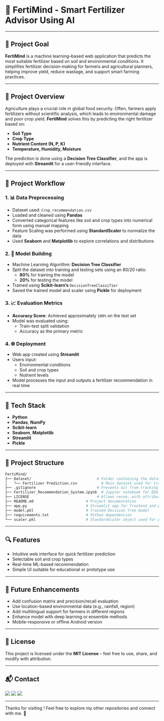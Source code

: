 # 🌱 FertiMind - Smart Fertilizer Advisor Using AI

---

## 🎯 Project Goal

**FertiMind** is a machine learning–based web application that predicts the most suitable fertilizer based on soil and environmental conditions. It simplifies fertilizer decision-making for farmers and agricultural planners, helping improve yield, reduce wastage, and support smart farming practices.

---

## 📌 Project Overview

Agriculture plays a crucial role in global food security. Often, farmers apply fertilizers without scientific analysis, which leads to environmental damage and poor crop yield. **FertiMind** solves this by predicting the right fertilizer based on:

- **Soil Type**
- **Crop Type**
- **Nutrient Content (N, P, K)**
- **Temperature, Humidity, Moisture**

The prediction is done using a **Decision Tree Classifier**, and the app is deployed with **Streamlit** for a user-friendly interface.

---

## 🔄 Project Workflow

### 1. 📊 Data Preprocessing
- Dataset used: `Crop_recommendation.csv`
- Loaded and cleaned using **Pandas**
- Converted categorical features like soil and crop types into numerical form using manual mapping
- Feature Scaling was performed using **StandardScaler** to normalize the data
- Used **Seaborn** and **Matplotlib** to explore correlations and distributions

### 2. 🤖 Model Building
- Machine Learning Algorithm: **Decision Tree Classifier**
- Split the dataset into training and testing sets using an 80/20 ratio:
  - **80%** for training the model
  - **20%** for testing the model
- Trained using **Scikit-learn’s** `DecisionTreeClassifier`
- Saved the trained model and scaler using **Pickle** for deployment

### 3. 📈 Evaluation Metrics
- **Accuracy Score**: Achieved approximately `100%` on the test set
- Model was evaluated using:
  - Train-test split validation
  - Accuracy as the primary metric

### 4. 🌐 Deployment
- Web app created using **Streamlit**
- Users input:
  - Environmental conditions
  - Soil and crop types
  - Nutrient levels
- Model processes the input and outputs a fertilizer recommendation in real time

---

## 🧰 Tech Stack

- **Python**
- **Pandas**, **NumPy**
- **Scikit-learn**
- **Seaborn**, **Matplotlib**
- **Streamlit**
- **Pickle**

---

## 📁 Project Structure

```bash
FertiMind/
├── Dataset/                              # Folder containing the dataset
│   └── Fertilizer Prediction.csv           # Main dataset used for training the model
├── .gitignore                            # Prevents Git from tracking unnecessary files
├── Fertilizer_Recommendation_System.ipynb  # Jupyter notebook for EDA & model building
├── LICENSE                               # Allows reuse, with attribution, no warranty
├── README.md                        # Project documentation
├── app.py                           # Streamlit app for frontend and prediction
├── model.pkl                        # Trained Decision Tree model
├── requirements.txt                 # Python dependencies
└── scaler.pkl                       # StandardScaler object used for preprocessing
```
---

## 🔍 Features

- Intuitive web interface for quick fertilizer prediction
- Selectable soil and crop types
- Real-time ML-based recommendation
- Simple UI suitable for educational or prototype use

---

## 🌱 Future Enhancements

- Add confusion matrix and precision/recall evaluation
- Use location-based environmental data (e.g., rainfall, region)
- Add multilingual support for farmers in different regions
- Enhance model with deep learning or ensemble methods
- Mobile-responsive or offline Android version

---

## 📜 License

This project is licensed under the **MIT License** – feel free to use, share, and modify with attribution.

---

## 📬 Contact

<p>
  <a href="mailto:aradhyaray99@gmail.com"><img src="https://img.shields.io/badge/Email-D14836?style=for-the-badge&logo=gmail&logoColor=white" /></a>
  <a href="www.linkedin.com/in/rayaradhya"><img src="https://img.shields.io/badge/LinkedIn-blue?style=for-the-badge&logo=linkedin&logoColor=white" /></a>
  <a href="https://github.com/AradhyaRay05"><img src="https://img.shields.io/badge/GitHub-181717?style=for-the-badge&logo=github&logoColor=white" /></a>
</p>

---

Thanks for visiting ! Feel free to explore my other repositories and connect with me. 🚀 
